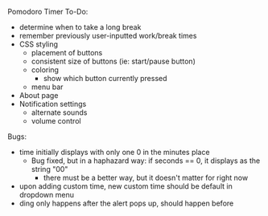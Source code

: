 Pomodoro Timer To-Do:
- determine when to take a long break
- remember previously user-inputted work/break times
- CSS styling
  - placement of buttons
  - consistent size of buttons (ie: start/pause button)
  - coloring
    - show which button currently pressed
  - menu bar
- About page
- Notification settings
  - alternate sounds
  - volume control


Bugs:
- time initially displays with only one 0 in the minutes place
  - Bug fixed, but in a haphazard way: if seconds == 0, it displays as the string "00"
    - there must be a better way, but it doesn't matter for right now
- upon adding custom time, new custom time should be default in dropdown menu
- ding only happens after the alert pops up, should happen before